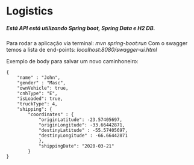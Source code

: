 # Logistics

##### Está API está utilizando Spring boot, Spring Data e H2 DB.
Para rodar a aplicação via terminal: *mvn spring-boot:run*
Com o swagger temos a lista de end-points: *localhost:8080/swagger-ui.html*

Exemplo de body para salvar um novo caminhoneiro:
```
{
    "name" : "John",
    "gender" : "Masc",
    "ownVehicle": true,
    "cnhType": "E",
    "isLoaded": true,
    "truckType": 4,
    "shipping": {
        "coordinates" : {
            "originLatitude": -23.57405697,
            "originLongitude": -33.66442871,
            "destinyLatitude" : -55.57405697,
            "destinyLongitude" : -66.66442871
            },
            "shippingDate": "2020-03-21"
        }
}
```
